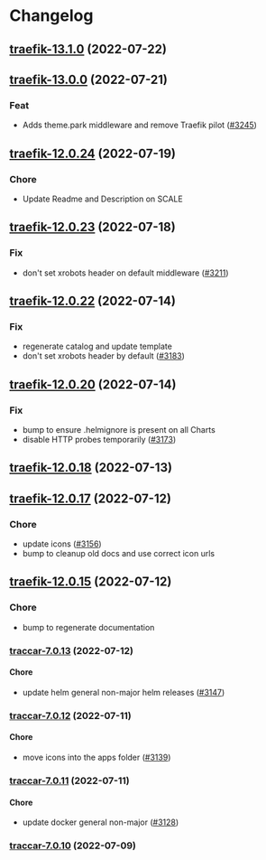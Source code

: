 # Changelog


## [traefik-13.1.0](https://github.com/truecharts/apps/compare/traefik-13.0.0...traefik-13.1.0) (2022-07-22)



## [traefik-13.0.0](https://github.com/truecharts/apps/compare/traefik-12.0.24...traefik-13.0.0) (2022-07-21)

### Feat

- Adds theme.park middleware and remove Traefik pilot ([#3245](https://github.com/truecharts/apps/issues/3245))



## [traefik-12.0.24](https://github.com/truecharts/apps/compare/traefik-12.0.23...traefik-12.0.24) (2022-07-19)

### Chore

- Update Readme and Description on SCALE



## [traefik-12.0.23](https://github.com/truecharts/apps/compare/traefik-12.0.22...traefik-12.0.23) (2022-07-18)

### Fix

- don't set xrobots header on default middleware ([#3211](https://github.com/truecharts/apps/issues/3211))



## [traefik-12.0.22](https://github.com/truecharts/apps/compare/traefik-12.0.20...traefik-12.0.22) (2022-07-14)

### Fix

- regenerate catalog and update template
- don't set xrobots header by default ([#3183](https://github.com/truecharts/apps/issues/3183))



## [traefik-12.0.20](https://github.com/truecharts/apps/compare/traefik-12.0.18...traefik-12.0.20) (2022-07-14)

### Fix

- bump to ensure .helmignore is present on all Charts
- disable HTTP probes temporarily ([#3173](https://github.com/truecharts/apps/issues/3173))



## [traefik-12.0.18](https://github.com/truecharts/apps/compare/traefik-12.0.17...traefik-12.0.18) (2022-07-13)



## [traefik-12.0.17](https://github.com/truecharts/apps/compare/traefik-12.0.15...traefik-12.0.17) (2022-07-12)

### Chore

- update icons ([#3156](https://github.com/truecharts/apps/issues/3156))
- bump to cleanup old docs and use correct icon urls



## [traefik-12.0.15](https://github.com/truecharts/apps/compare/traefik-12.0.14...traefik-12.0.15) (2022-07-12)

### Chore

- bump to regenerate documentation



<a name="traccar-7.0.13"></a>
### [traccar-7.0.13](https://github.com/truecharts/apps/compare/traccar-7.0.12...traccar-7.0.13) (2022-07-12)

#### Chore

* update helm general non-major helm releases ([#3147](https://github.com/truecharts/apps/issues/3147))



<a name="traccar-7.0.12"></a>
### [traccar-7.0.12](https://github.com/truecharts/apps/compare/traccar-7.0.11...traccar-7.0.12) (2022-07-11)

#### Chore

* move icons into the apps folder ([#3139](https://github.com/truecharts/apps/issues/3139))



<a name="traccar-7.0.11"></a>
### [traccar-7.0.11](https://github.com/truecharts/apps/compare/traccar-7.0.10...traccar-7.0.11) (2022-07-11)

#### Chore

* update docker general non-major ([#3128](https://github.com/truecharts/apps/issues/3128))



<a name="traccar-7.0.10"></a>
### [traccar-7.0.10](https://github.com/truecharts/apps/compare/traccar-7.0.9...traccar-7.0.10) (2022-07-09)
